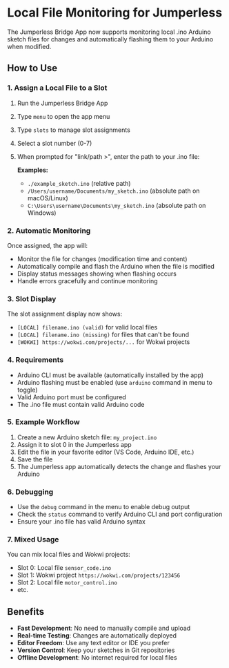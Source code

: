 # Local File Monitoring for Jumperless

The Jumperless Bridge App now supports monitoring local .ino Arduino sketch files for changes and automatically flashing them to your Arduino when modified.

## How to Use

### 1. Assign a Local File to a Slot

1. Run the Jumperless Bridge App
2. Type `menu` to open the app menu
3. Type `slots` to manage slot assignments
4. Select a slot number (0-7)
5. When prompted for "link/path >", enter the path to your .ino file:
   
   **Examples:**
   - `./example_sketch.ino` (relative path)
   - `/Users/username/Documents/my_sketch.ino` (absolute path on macOS/Linux)
   - `C:\Users\username\Documents\my_sketch.ino` (absolute path on Windows)

### 2. Automatic Monitoring

Once assigned, the app will:
- Monitor the file for changes (modification time and content)
- Automatically compile and flash the Arduino when the file is modified
- Display status messages showing when flashing occurs
- Handle errors gracefully and continue monitoring

### 3. Slot Display

The slot assignment display now shows:
- `[LOCAL] filename.ino (valid)` for valid local files
- `[LOCAL] filename.ino (missing)` for files that can't be found
- `[WOKWI] https://wokwi.com/projects/...` for Wokwi projects

### 4. Requirements

- Arduino CLI must be available (automatically installed by the app)
- Arduino flashing must be enabled (use `arduino` command in menu to toggle)
- Valid Arduino port must be configured
- The .ino file must contain valid Arduino code

### 5. Example Workflow

1. Create a new Arduino sketch file: `my_project.ino`
2. Assign it to slot 0 in the Jumperless app
3. Edit the file in your favorite editor (VS Code, Arduino IDE, etc.)
4. Save the file
5. The Jumperless app automatically detects the change and flashes your Arduino

### 6. Debugging

- Use the `debug` command in the menu to enable debug output
- Check the `status` command to verify Arduino CLI and port configuration
- Ensure your .ino file has valid Arduino syntax

### 7. Mixed Usage

You can mix local files and Wokwi projects:
- Slot 0: Local file `sensor_code.ino`
- Slot 1: Wokwi project `https://wokwi.com/projects/123456`
- Slot 2: Local file `motor_control.ino`
- etc.

## Benefits

- **Fast Development**: No need to manually compile and upload
- **Real-time Testing**: Changes are automatically deployed
- **Editor Freedom**: Use any text editor or IDE you prefer
- **Version Control**: Keep your sketches in Git repositories
- **Offline Development**: No internet required for local files 